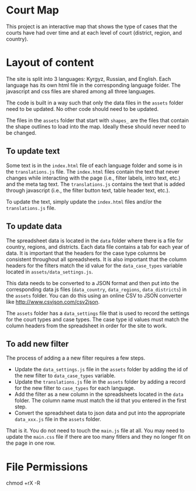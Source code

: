 # Court Map

This project is an interactive map that shows the type of cases that the courts have had over time and at each level of court (district, region, and country).

# Layout of content
The site is split into 3 languages: Kyrgyz, Russian, and English. Each language has its own html file in the corresponding language folder. The javascript and css files are shared among all three languages.

The code is built in a way such that only the data files in the `assets` folder need to be updated. No other code should need to be updated.

The files in the `assets` folder that start with `shapes_` are the files that contain the shape outlines to load into the map. Ideally these should never need to be changed.

## To update text
Some text is in the `index.html` file of each language folder and some is in the `translations.js` file. The `index.html` files contain the text that never changes while interacting with the page (i.e., filter labels, intro text, etc.) and the meta tag text. The `translations.js` contains the text that is added through javascript (i.e., the filter button text, table header text, etc.).

To update the text, simply update the `index.html` files and/or the `translations.js` file.

## To update data
The spreadsheet data is located in the `data` folder where there is a file for country, regions, and districts. Each data file contains a tab for each year of data. It is important that the headers for the case type columns be consistent throughout all spreadsheets. It is also important that the column headers for the filters match the id value for the `data_case_types` variable located in `assets/data_settings.js`.

This data needs to be converted to a JSON format and then put into the corresponding data js files (`data_country`, `data_regions`, `data_districts`) in the `assets` folder. You can do this using an online CSV to JSON converter like http://www.csvjson.com/csv2json.

The `assets` folder has a `data_settings` file that is used to record the settings for the court types and case types. The case type id values must match the column headers from the spreadsheet in order for the site to work.

## To add new filter
The process of adding a a new filter requires a few steps.
* Update the `data_settings.js` file in the `assets` folder by adding the id of the new filter to `data_case_types` variable.
* Update the `translations.js` file in the `assets` folder by adding a record for the new filter to `case_types` for each language.
* Add the filter as a new column in the spreadsheets located in the `data` folder. The column name must match the id that you entered in the first step.
* Convert the spreadsheet data to json data and put into the appropriate `data_xxx.js` file in the `assets` folder.

That is it. You do not need to touch the `main.js` file at all. You may need to update the `main.css` file if there are too many fitlers and they no longer fit on the page in one row.


# File Permissions
chmod +rX -R
